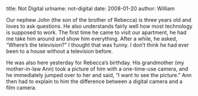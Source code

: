 title: Not Digital
urlname: not-digital
date: 2008-01-20
author: William

Our nephew John (the son of the brother of Rebecca) is three years old and loves
to ask questions. He also understands fairly well how most technology is
supposed to work. The first time he came to visit our apartment, he had me take
him around and show him everything. After a while, he asked,
&ldquo;Where&#x02bc;s the television?&rdquo; I thought that was funny. I
don&#x02bc;t think he had ever been to a house without a television before.

He was also here yesterday for Rebecca&#x02bc;s birthday. His grandmother (my
mother-in-law Ann) took a picture of him with a one-time-use camera, and he
immediately jumped over to her and said, &ldquo;I want to see the
picture.&rdquo; Ann then had to explain to him the difference between a digital
camera and a film camera.
